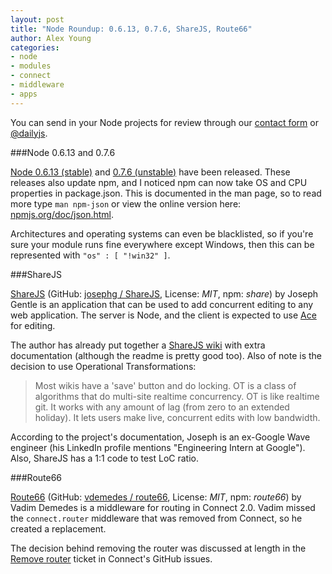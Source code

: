 ```yaml
---
layout: post
title: "Node Roundup: 0.6.13, 0.7.6, ShareJS, Route66"
author: Alex Young
categories: 
- node
- modules
- connect
- middleware
- apps
---
```


<div class="intro">
You can send in your Node projects for review through our <a href="/contact.html">contact form</a> or <a href="http://twitter.com/dailyjs">@dailyjs</a>.
</div>

###Node 0.6.13 and 0.7.6

[Node 0.6.13 (stable)](http://blog.nodejs.org/2012/03/15/version-0-6-13-stable/) and [0.7.6 (unstable)](http://blog.nodejs.org/2012/03/13/version-0-7-6-unstable/) have been released.  These releases also update npm, and I noticed npm can now take OS and CPU properties in package.json.  This is documented in the man page, so to read more type `man npm-json` or view the online version here: [npmjs.org/doc/json.html](http://npmjs.org/doc/json.html).

Architectures and operating systems can even be blacklisted, so if you're sure your module runs fine everywhere except Windows, then this can be represented with `"os" : [ "!win32" ]`.

###ShareJS

[ShareJS](http://sharejs.org/) (GitHub: [josephg / ShareJS](https://github.com/josephg/ShareJS), License: _MIT_, npm: _share_) by Joseph Gentle is an application that can be used to add concurrent editing to any web application.  The server is Node, and the client is expected to use [Ace](http://ace.ajax.org/) for editing.

The author has already put together a [ShareJS wiki](https://github.com/josephg/ShareJS/wiki) with extra documentation (although the readme is pretty good too).  Also of note is the decision to use Operational Transformations:

> Most wikis have a 'save' button and do locking. OT is a class of algorithms that do multi-site realtime concurrency. OT is like realtime git. It works with any amount of lag (from zero to an extended holiday). It lets users make live, concurrent edits with low bandwidth.

According to the project's documentation, Joseph is an ex-Google Wave engineer (his LinkedIn profile mentions "Engineering Intern at Google").  Also, ShareJS has a 1:1 code to test LoC ratio.

###Route66

[Route66](http://vdemedes.github.com/route66/) (GitHub: [vdemedes / route66](https://github.com/vdemedes/route66), License: _MIT_, npm: _route66_) by Vadim Demedes is a middleware for routing in Connect 2.0.  Vadim missed the `connect.router` middleware that was removed from Connect, so he created a replacement.

The decision behind removing the router was discussed at length in the [Remove router](https://github.com/senchalabs/connect/issues/262) ticket in Connect's GitHub issues.
